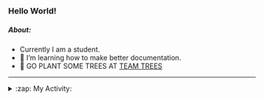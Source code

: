 ### Hello World!

##### About:
- Currently I am a student.
- 🌱 I’m learning how to make better documentation.
- 🌱 GO PLANT SOME TREES AT [TEAM TREES](https://teamtrees.org/)

---
<details>
  <summary>:zap: My Activity:</summary>
  
<!--START_SECTION:waka-->
![Code Time](http://img.shields.io/badge/Code%20Time-1%2C135%20hrs%2058%20mins-blue)

**I'm a Night 🦉** 

```text
🌞 Morning                1360 commits        ██░░░░░░░░░░░░░░░░░░░░░░░   09.07 % 
🌆 Daytime                5340 commits        █████████░░░░░░░░░░░░░░░░   35.62 % 
🌃 Evening                4332 commits        ███████░░░░░░░░░░░░░░░░░░   28.90 % 
🌙 Night                  3960 commits        ███████░░░░░░░░░░░░░░░░░░   26.41 % 
```
📅 **I'm Most Productive on Wednesday** 

```text
Monday                   2266 commits        ████░░░░░░░░░░░░░░░░░░░░░   15.11 % 
Tuesday                  1937 commits        ███░░░░░░░░░░░░░░░░░░░░░░   12.92 % 
Wednesday                3468 commits        ██████░░░░░░░░░░░░░░░░░░░   23.13 % 
Thursday                 1857 commits        ███░░░░░░░░░░░░░░░░░░░░░░   12.39 % 
Friday                   1454 commits        ██░░░░░░░░░░░░░░░░░░░░░░░   09.70 % 
Saturday                 1337 commits        ██░░░░░░░░░░░░░░░░░░░░░░░   08.92 % 
Sunday                   2673 commits        ████░░░░░░░░░░░░░░░░░░░░░   17.83 % 
```


📊 **This Week I Spent My Time On** 

```text
🔥 Editors: 
VS Code                  3 hrs 2 mins        █████████████████████████   100.00 % 

🐱‍💻 Projects: 
praise                   1 hr 22 mins        ███████████░░░░░░░░░░░░░░   45.17 % 
gfg-frontend             1 hr 19 mins        ███████████░░░░░░░░░░░░░░   43.77 % 
CSF22                    20 mins             ███░░░░░░░░░░░░░░░░░░░░░░   11.06 % 
```


 Last Updated on 16/06/2023 20:07:49 UTC
<!--END_SECTION:waka-->
</details>
